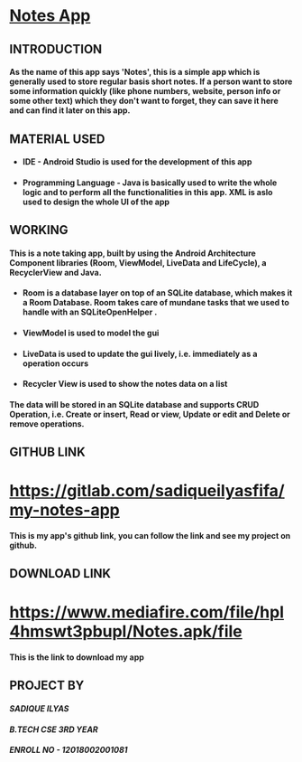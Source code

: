 # <u>Notes App</u>

## INTRODUCTION

#### As the name of this app says 'Notes', this is a simple app which is generally used to store regular basis short notes. If a person want to store some information quickly (like phone numbers, website, person info or some other text) which they don't want to forget, they can save it here and can find it later on this app.

## MATERIAL USED

- #### IDE - Android Studio is used for the development of this app
- #### Programming Language - Java is basically used to write the whole logic and to perform all the functionalities in this app. XML is aslo used to design the whole UI of the app

## WORKING
#### This is a note taking app, built by using the Android Architecture Component libraries (Room, ViewModel, LiveData and LifeCycle), a RecyclerView and Java.
- #### Room is a database layer on top of an SQLite database, which makes it a Room Database. Room takes care of mundane tasks that we used to handle with an SQLiteOpenHelper . 
- #### ViewModel is used to model the gui
- #### LiveData is used to update the gui lively, i.e. immediately as a operation occurs
- #### Recycler View is used to show the notes data on a list 

#### The data will be stored in an SQLite database and supports CRUD Operation, i.e. Create or insert, Read or view, Update or edit and Delete or remove operations. 

## GITHUB LINK
# https://gitlab.com/sadiqueilyasfifa/my-notes-app

#### This is my app's github link, you can follow the link and see my project on github.

## DOWNLOAD LINK
# https://www.mediafire.com/file/hpl4hmswt3pbupl/Notes.apk/file

#### This is the link to download my app 

## PROJECT BY 
#### ***SADIQUE ILYAS***
#### ***B.TECH CSE 3RD YEAR***
#### ***ENROLL NO - 12018002001081***